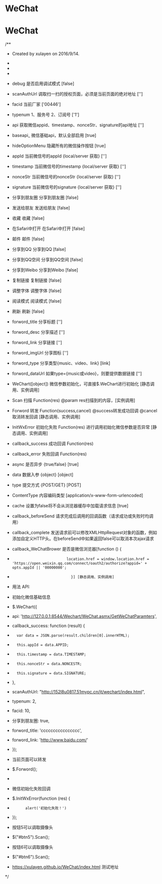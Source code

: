 # WeChat
# WeChat
/**
 * Created by xulayen on 2016/9/14.
 * <script src="http://res.wx.qq.com/open/js/jweixin-1.0.0.js"></script>
 * <script src="http://ajax.googleapis.com/ajax/libs/jquery/1.5.2/jquery.min.js"></script>
 *
 * debug                        是否启用调试模式 [false]
 * scanAuthUrl                  调取扫一扫的授权页面，必须是当前页面的绝对地址 ['']
 * facid                        当前厂家 ['00446']
 * typenum                      1、服务号 2、订阅号 ['1']
 * api                          获取微信appid、timestamp、nonceStr、signature的api地址 ['']
 * baseapi_                     微信基础api，默认全部启用 [true]
 * hideOptionMenu               隐藏所有的微信操作按钮 [true]
 * appId                        当前微信号的appId {local/server 获取} ['']
 * timestamp                    当前微信号的timestamp {local/server 获取} ['']
 * nonceStr                     当前微信号的nonceStr {local/server 获取} ['']
 * signature                    当前微信号的signature {local/server 获取} ['']
 * 分享到朋友圈                 分享到朋友圈 [false]
 * 发送给朋友                   发送给朋友 [false]
 * 收藏                         收藏 [false]
 * 在Safari中打开               在Safari中打开 [false]
 * 邮件                         邮件 [false]
 * 分享到QQ                     分享到QQ [false]
 * 分享到QQ空间                 分享到QQ空间 [false]
 * 分享到Weibo                  分享到Weibo  [false]
 * 复制链接                     复制链接 [false]
 * 调整字体                     调整字体 [false]
 * 阅读模式                     阅读模式 [false]
 * 刷新                         刷新 [false]
 * forword_title                分享标题 ['']
 * forword_desc                 分享描述 ['']
 * forword_link                 分享链接 ['']
 * forword_imgUrl               分享图标 ['']
 * forword_type                 分享类型{music、video、link} [link]
 * forword_dataUrl              如果type={music或video}，则要提供数据链接 ['']
 * WeChart([object])            微信参数初始化，可直接$.WeChart进行初始化 [静态调用、实例调用]
 * Scan                         扫描 Function(res) @param res扫描到的内容，[实例调用]
 * Forword                      转发 Function(success,cancel) @success转发成功回调 @cancel取消转发回调 [静态调用、实例调用]
 * InitWxError                  初始化失败 Function(res) 进行调用初始化微信参数是否异常 [静态调用、实例调用]
 * callback_success             成功回调 Function(res)
 * callback_error               失败回调 Function(res)
 * async                        是否异步 {true/false} [true]
 * data                         数据入参 {object} [object]
 * type                         提交方式 {POST/GET} [POST]
 * ContentType                  内容编码类型 [application/x-www-form-urlencoded]
 * cache                        设置为false将不会从浏览器缓存中加载请求信息 [true]
 * callback_beforeSend          请求完成后调用的回调函数（请求成功或失败时均调用）
 * callback_complete            发送请求前可以修改XMLHttpRequest对象的函数，例如添加自定义HTTP头。在beforeSend中如果返回false可以取消本次ajax请求
 * callback_WeChatBrower        是否是微信浏览器[function () {
 *                              location.href = window.location.href = 'https://open.weixin.qq.com/connect/oauth2/authorize?appid=' + opts.appId || '00000000';
 *                                }] [静态调用、实例调用]
 * 用法 API:
 * 初始化微信基础信息
 * $.WeChart({
 *   api: 'http://127.0.0.1:8544/Wechart/WeChat.asmx/GetWeChatParamters',
 *   callback_success: function (result) {
 *       var data = JSON.parse(result.children[0].innerHTML);
 *       this.appId = data.APPID;
 *       this.timestamp = data.TIMESTAMP;
 *       this.nonceStr = data.NONCESTR;
 *       this.signature = data.SIGNATURE;
 *   },
 *   scanAuthUrl: "http://152l8u0817.51mypc.cn/jt/wechart/index.html",
 *   typenum: 2,
 *   facid: 10,
 *   分享到朋友圈: true,
 *   forword_title: 'cccccccccccccccc',
 *   forword_link: 'http://www.baidu.com/'
 *  });

 * 当前页面可以转发
 * $.Forword();
 *
 * 微信初始化失败回调
 * $.InitWxError(function (res) {
 *           alert('初始化失败！')
 * });

 * 按钮5可以调取摄像头
 * $("#btn5").Scan();

 * 按钮6可以调取摄像头
 * $("#btn6").Scan();
	
 * https://xulayen.github.io/WeChat/index.html 测试地址

 */

